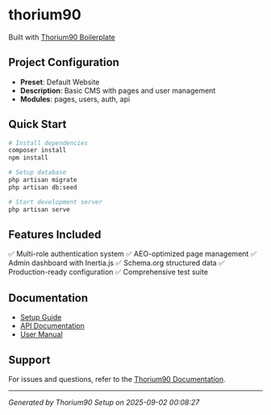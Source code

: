 # thorium90

Built with [Thorium90 Boilerplate](https://github.com/thorium90/boilerplate)

## Project Configuration
- **Preset**: Default Website
- **Description**: Basic CMS with pages and user management
- **Modules**: pages, users, auth, api

## Quick Start

```bash
# Install dependencies
composer install
npm install

# Setup database
php artisan migrate
php artisan db:seed

# Start development server
php artisan serve
```

## Features Included

✅ Multi-role authentication system
✅ AEO-optimized page management
✅ Admin dashboard with Inertia.js
✅ Schema.org structured data
✅ Production-ready configuration
✅ Comprehensive test suite

## Documentation

- [Setup Guide](docs/client/SETUP.md)
- [API Documentation](docs/client/API.md)
- [User Manual](docs/client/MANUAL.md)

## Support

For issues and questions, refer to the [Thorium90 Documentation](https://thorium90.com/docs).

---
*Generated by Thorium90 Setup on 2025-09-02 00:08:27*
